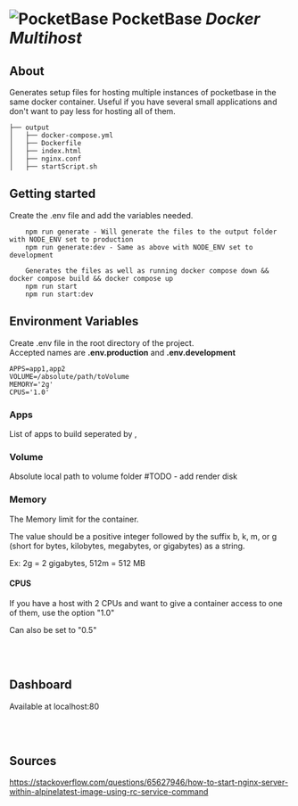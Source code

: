 # ![PocketBase](https://pocketbase.io/images/logo.svg) Pocket**Base** *Docker Multihost*

## About
Generates setup files for hosting multiple instances of pocketbase in the same docker container. Useful if you have several small applications and don't want to pay less for hosting all of them.

```
├── output
│   ├── docker-compose.yml
│   ├── Dockerfile
│   ├── index.html
│   ├── nginx.conf
│   ├── startScript.sh
```

## Getting started
Create the .env file and add the variables needed. 
```
    npm run generate - Will generate the files to the output folder with NODE_ENV set to production
    npm run generate:dev - Same as above with NODE_ENV set to development
```
```
    Generates the files as well as running docker compose down && docker compose build && docker compose up
    npm run start
    npm run start:dev
```

## **Environment Variables**
Create .env file in the root directory of the project.  
Accepted names are **.env.production** and **.env.development**
```
APPS=app1,app2
VOLUME=/absolute/path/toVolume
MEMORY='2g'
CPUS='1.0'
```

### **Apps**
List of apps to build seperated by ,

### **Volume**
Absolute local path to volume folder
#TODO - add render disk

### **Memory**
The Memory limit for the container. 

The value  should be a positive integer followed by the suffix b, k, m, or g (short for bytes, kilobytes, megabytes, or gigabytes) as a string. 

Ex: 2g = 2 gigabytes, 512m = 512 MB

#### **CPUS**
If you have a host with 2 CPUs and want to give a container access to one of them, use the option "1.0"

Can also be set to "0.5"


<br/>
<br/>

## **Dashboard**

Available at localhost:80


<br/>
<br/>

## **Sources**

https://stackoverflow.com/questions/65627946/how-to-start-nginx-server-within-alpinelatest-image-using-rc-service-command